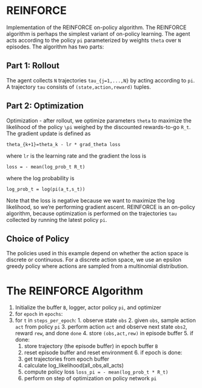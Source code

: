 # REINFORCE
Implementation of the REINFORCE on-policy algorithm. The REINFORCE algorithm is perhaps the simplest variant of on-policy learning. The agent acts according to the policy `pi` parameterized by weights `theta` over `N` episodes. The algorithm has two parts:

## Part 1: Rollout

The agent collects `N` trajectories `tau_{j=1,...,N}` by acting according to `pi`. A trajectory `tau` consists of `(state,action,reward)` tuples.

## Part 2: Optimization

Optimization - after rollout, we optimize parameters `theta` to maximize the likelihood of the policy `\pi` weighed by the discounted rewards-to-go `R_t`. The gradient update is defined as

`theta_{k+1}=theta_k - lr * grad_theta loss`

where `lr` is the learning rate and the gradient the loss is

`loss = - mean(log_prob_t R_t)`

where the log probability is

`log_prob_t = log(pi(a_t,s_t))`

Note that the loss is negative because we want to maximize the log likelihood, so we’re performing gradient ascent. REINFORCE is an on-policy algorithm, because optimization is performed on the trajectories `tau` collected by running the latest policy `pi`.

## Choice of Policy

The policies used in this example depend on whether the action space is discrete or continuous. For a discrete action space, we use an epsilon greedy policy where actions are sampled from a multinomial distribution.

# The REINFORCE Algorithm


1. Initialize the buffer `B`, logger, actor policy `pi`, and optimizer
2. for `epoch` in `epochs`:
  1. for `t` in `steps_per_epoch`:
    1. observe state `obs`
    2. given `obs`, sample action `act` from policy `pi`
    3. perform action `act` and observe next state `obs2`, reward `rew`, and done `done`
    4. store `(obs,act,rew)` in episode buffer
    5. if done:
      1. store trajectory (the episode buffer) in epoch buffer `B`
      2. reset episode buffer and reset environment
    6. if epoch is done:
      1. get trajectories from epoch buffer
      2. calculate log_likelihood(all_obs,all_acts)
      3. compute policy loss `loss_pi = - mean(log_prob_t * R_t)`
      4. perform on step of optimization on policy network `pi`
